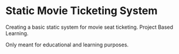 # Static Movie Ticketing System
 Creating a basic static system for movie seat ticketing. Project Based Learning.

 Only meant for educational and learning purposes.  
